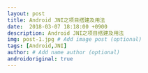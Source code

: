 ```yaml
---
layout: post
title: Android JNI之项目搭建及用法
date:  2018-03-07 18:18:00 +0900  
description: Android JNI之项目搭建及用法
img: post-1.jpg # Add image post (optional)
tags: [Android,JNI]
author: # Add name author (optional)
androidoriginal: true
---
```

